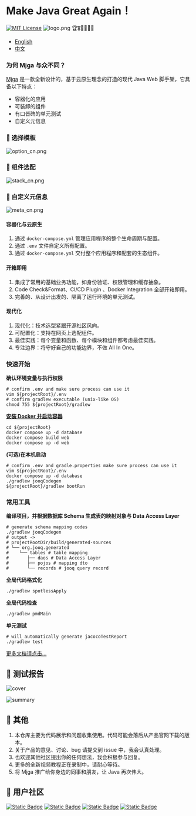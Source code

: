 # Make Java Great Again！

[![MIT License](https://img.shields.io/badge/License-MIT-green.svg)](https://choosealicense.com/licenses/mit/)
![logo.png](asset/logo.png)
🏆🎖️🥇🥈🥉🏅

- [English](README_EN.md)
- [中文](README_CN.md)

### 为何 Mjga 与众不同？

[Mjga](https://www.mjga.cc) 是一款全新设计的，基于云原生理念的打造的现代 Java Web 脚手架，它具备以下特点：

- 容器化的应用
- 可装卸的组件
- 有口皆碑的单元测试
- 自定义元信息

### 🥝 选择模板

![option_cn.png](asset/option_cn.png)

### 🍅 组件选配

![stack_cn.png](asset/stack_cn.png)

### 🍹 自定义元信息

![meta_cn.png](asset/meta_cn.png)

#### 容器化与云原生

1. 通过 `docker-compose.yml` 管理应用程序的整个生命周期与配置。
2. 通过 `.env` 文件自定义所有配置。
3. 通过 `docker-compose.yml` 交付整个应用程序和配套的生态组件。

#### 开箱即用

1. 集成了常用的基础业务功能，如身份验证、权限管理和缓存抽象。
2. Code Check&Format、CI/CD Plugin 、Docker Integration 全部开箱即用。
3. 完善的、从设计出发的、隔离了运行环境的单元测试。

#### 现代化

1. 现代化：技术选型紧跟开源社区风向。
2. 可配置化：支持在网页上选配组件。
3. 最佳实践：每个变量和函数、每个模块和组件都考虑最佳实践。
4. 专注边界：将守好自己的功能边界，不做 All In One。


### 快速开始

**确认环境变量与执行权限**

```shell
# confirm .env and make sure process can use it
vim ${projectRoot}/.env
# confirm gradlew executable (unix-like OS)
chmod 755 ${projectRoot}/gradlew
```
**[安装 Docker 并启动容器](https://docs.docker.com/engine/install/)**

```shell
cd ${projectRoot}
docker compose up -d database
docker compose build web
docker compose up -d web
````

**(可选)在本机启动**
```shell
# confirm .env and gradle.properties make sure process can use it
vim ${projectRoot}/.env
docker compose up -d database
./gradlew jooqCodegen
${projectRoot}/gradlew bootRun
```

### 常用工具

**编译项目，并根据数据库 Schema 生成表的映射对象与 Data Access Layer**
```shell
# generate schema mapping codes
./gradlew jooqCodegen
# output ->
# projectRootDir/build/generated-sources
# └── org.jooq.generated
#    └── tables # table mapping
#       ├── daos # Data Access Layer
#       ├── pojos # mapping dto
#       └── records # jooq query record

```

**全局代码格式化**
```shell
./gradlew spotlessApply
```
**全局代码检查**
```shell
./gradlew pmdMain
```

**单元测试**
```shell
# will automatically generate jacocoTestReport
./gradlew test
```

[更多文档请点击...](https://www.mjga.cc/doc/db-first)

## 🍓 测试报告 

![cover](https://www.mjga.cc/report/cover.png)

![summary](https://www.mjga.cc/report/summary.png)

## 🍟 其他 
1. 本仓库主要为代码展示和问题收集使用。代码可能会落后从产品官网下载的版本。
2. 关于产品的意见、讨论、bug 请提交到 issue 中，我会认真处理。
3. 也欢迎其他社区提出你的任何想法，我会积极参与回复。
4. 更多的全新视频教程正在录制中，请耐心等待。
5. 将 Mjga 推广给你身边的同事和朋友，让 Java 再次伟大。

## 🔮 用户社区
[![Static Badge](https://img.shields.io/badge/HomePage-white?style=social&logo=homepage&label=mjga&logoColor=%23FF0074)](https://www.mjga.cc)
[![Static Badge](https://img.shields.io/badge/Blog-red?style=social&logo=Bytedance&logoColor=%233C8CFF&label=%E6%8E%98%E9%87%91%E7%A8%80%E5%9C%9F)](https://juejin.cn/post/7410333135119253543)
[![Static Badge](https://img.shields.io/badge/-red?style=social&logo=Tencent%20QQ&logoColor=%23FF0056&label=QQ-910248188)](https://qm.qq.com/q/8ojXz6ZOkE)
[![Static Badge](https://img.shields.io/badge/-white?style=social&logo=bilibili&label=bilibili)](https://www.bilibili.com/video/BV1Erpje8ERF/)
